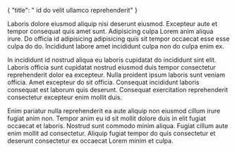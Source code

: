 {
  "title": " id do velit ullamco reprehenderit"
}

Laboris dolore eiusmod aliquip nisi deserunt eiusmod. Excepteur aute et tempor consequat quis amet sunt. Adipisicing culpa Lorem anim aliqua irure. Do officia id adipisicing adipisicing quis sit tempor occaecat esse esse culpa do do. Incididunt labore amet incididunt culpa non do culpa enim ex.

In incididunt id nostrud aliqua eu laboris cupidatat do incididunt sint elit. Laboris officia sunt cupidatat nostrud eiusmod duis tempor consectetur reprehenderit dolor ea excepteur. Nulla proident ipsum laboris sunt veniam officia. Amet excepteur do sit officia. Consequat incididunt laboris consequat est laborum quis deserunt. Consequat exercitation reprehenderit consectetur excepteur enim mollit duis.

Enim pariatur nulla reprehenderit ea aute aliquip non eiusmod cillum irure fugiat anim non. Tempor anim eu id sit mollit dolore duis in elit fugiat occaecat et laboris. Nostrud sunt commodo minim aliqua. Fugiat cillum aute enim mollit ad consectetur. Aliquip fugiat tempor do quis consectetur et deserunt consectetur ex occaecat Lorem minim et culpa.